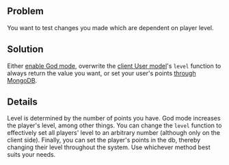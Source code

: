 ## Problem

You want to test changes you made which are dependent on player level.

## Solution

Either [enable God mode](https://github.com/codecombat/codecombat/wiki/Access-power-user-features), overwrite the [client User model](https://github.com/codecombat/codecombat/blob/master/app/models/User.coffee)'s `level` function to always return the value you want, or set your user's points [through MongoDB](https://github.com/codecombat/codecombat/wiki/Access-dev-database).

## Details

Level is determined by the number of points you have. God mode increases the player's level, among other things. You can change the `level` function to effectively set all players' level to an arbitrary number (although only on the client side). Finally, you can set the player's points in the db, thereby changing their level throughout the system. Use whichever method best suits your needs.